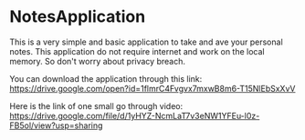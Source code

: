 # NotesApplication
This is a very simple and basic application to take and ave your personal notes.
This application do not require internet and work on the local memory. So don't worry about privacy breach.

You can download the application through this link:
https://drive.google.com/open?id=1flmrC4Fvgvx7mxwB8m6-T15NlEbSxXvV

Here is the link of one small go through video:
https://drive.google.com/file/d/1yHYZ-NcmLaT7v3eNW1YFEu-l0z-FB5ol/view?usp=sharing
